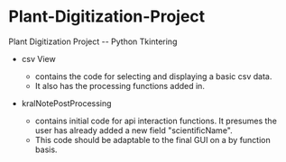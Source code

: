 # Plant-Digitization-Project
Plant Digitization Project -- Python Tkintering
- csv View 
    - contains the code for selecting and displaying a basic csv data. 
    - It also has the processing functions added in.

- kralNotePostProcessing 
    - contains initial code for api interaction functions. It presumes the user has already added a new field "scientificName".
    - This code should be adaptable to the final GUI on a by function basis.
